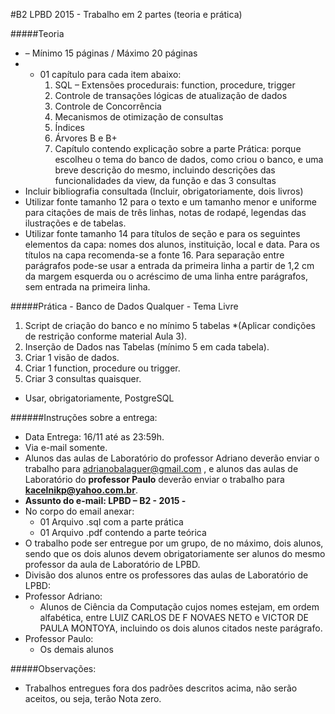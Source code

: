 #B2 LPBD 2015 - Trabalho em 2 partes (teoria e prática) 

#####Teoria
* – Mínimo 15 páginas / Máximo 20 páginas
* - 01 capítulo para cada item abaixo:
	1.	SQL – Extensões procedurais: function, procedure, trigger
	2.	Controle de transações lógicas de atualização de dados
	3.	Controle de Concorrência
	4.	Mecanismos de otimização de consultas
	5.	Índices
	6.	Árvores B e B+
	7.	Capítulo contendo explicação sobre a parte Prática:  porque escolheu o tema do banco de dados, como criou o banco, e uma breve descrição do mesmo, incluindo descrições das funcionalidades da view, da função e das 3 consultas
* Incluir bibliografia consultada (Incluir, obrigatoriamente, dois livros)
* Utilizar fonte tamanho 12 para o texto e um tamanho menor e uniforme para citações de mais de três linhas, notas de rodapé, legendas das ilustrações e de tabelas.
* Utilizar fonte tamanho 14 para títulos de seção e para os seguintes elementos da capa: nomes dos alunos, instituição, local e data. Para os títulos na capa recomenda-se a fonte 16.
Para separação entre parágrafos pode-se usar a entrada da primeira linha a partir de 1,2 cm da margem esquerda ou o acréscimo de uma linha entre parágrafos, sem entrada na primeira linha.

#####Prática - Banco de Dados Qualquer - Tema Livre 
1. Script de criação do banco e no mínimo 5 tabelas 
	*(Aplicar condições de restrição conforme material Aula 3).
2. Inserção de Dados nas Tabelas (mínimo 5 em cada tabela).
3. Criar 1 visão de dados.
4. Criar 1 function, procedure ou trigger.
5. Criar 3 consultas quaisquer.
* Usar, obrigatoriamente, PostgreSQL

######Instruções sobre a entrega:
* Data Entrega: 16/11 até as 23:59h.
* Via e-mail somente.
* Alunos das aulas de Laboratório do professor Adriano deverão enviar o trabalho para  adrianobalaguer@gmail.com , e alunos das aulas de Laboratório do **professor Paulo** deverão enviar o trabalho para **kacelnikp@yahoo.com.br**.
* **Assunto do e-mail: LPBD – B2 - 2015 - <Nome do Aluno>**
* No corpo do email anexar:
	* 01 Arquivo .sql com a parte prática
	* 01 Arquivo .pdf contendo a parte teórica
* O trabalho pode ser entregue por um grupo, de no máximo, dois alunos, sendo que os dois alunos devem obrigatoriamente ser alunos do mesmo professor da aula de Laboratório de LPBD. 
* Divisão dos alunos entre os professores das aulas de Laboratório de LPBD:
* Professor Adriano:
	* Alunos de Ciência da Computação cujos nomes estejam, em ordem alfabética, entre LUIZ CARLOS DE F NOVAES NETO e VICTOR DE PAULA MONTOYA, incluindo os dois alunos citados neste parágrafo.
* Professor Paulo:
	* Os demais alunos

#####Observações:
* Trabalhos entregues fora dos padrões descritos acima, não serão aceitos, ou seja, terão Nota zero.
